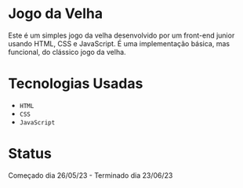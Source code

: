 # Jogo da Velha
Este é um simples jogo da velha desenvolvido por um front-end junior usando HTML, CSS e JavaScript. É uma implementação básica, mas funcional, do clássico jogo da velha.

# Tecnologias Usadas
- <code>HTML</code>
- <code>CSS</code>
- <code>JavaScript</code>

# Status
Começado dia 26/05/23 -  Terminado dia 23/06/23
